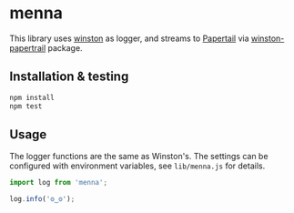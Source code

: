 # menna

This library uses [winston](https://www.npmjs.com/package/winston) as logger, and streams to [Papertail](https://papertrailapp.com/) via [winston-papertrail](https://www.npmjs.com/package/winston-papertrail) package.

## Installation & testing

```sh
npm install
npm test
```

## Usage

The logger functions are the same as Winston's. The settings can be configured with environment variables, see `lib/menna.js` for details.

```javascript
import log from 'menna';

log.info('ʘ‿ʘ');
```
